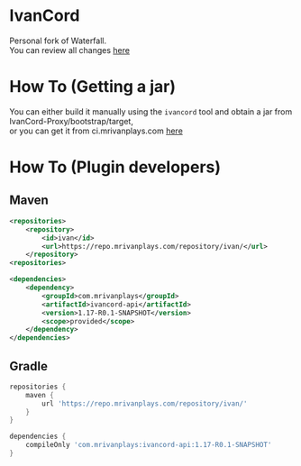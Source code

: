 # IvanCord
Personal fork of Waterfall.<br>
You can review all changes [here](https://github.com/MrIvanPlays/IvanCord/tree/master/Waterfall-Proxy-Patches)

# How To (Getting a jar)
You can either build it manually using the `ivancord` tool and obtain a jar from IvanCord-Proxy/bootstrap/target,<br>
or you can get it from ci.mrivanplays.com [here](https://ci.mrivanplays.com/job/IvanCord)

# How To (Plugin developers)

## Maven

```xml
<repositories>
    <repository>
        <id>ivan</id>
        <url>https://repo.mrivanplays.com/repository/ivan/</url>
    </repository>
<repositories>

<dependencies>
    <dependency>
        <groupId>com.mrivanplays</groupId>
        <artifactId>ivancord-api</artifactId>
        <version>1.17-R0.1-SNAPSHOT</version>
        <scope>provided</scope>
    </dependency>
</dependencies>
```

## Gradle
```groovy
repositories {
    maven {
        url 'https://repo.mrivanplays.com/repository/ivan/'
    }
}

dependencies {
    compileOnly 'com.mrivanplays:ivancord-api:1.17-R0.1-SNAPSHOT'
}
```